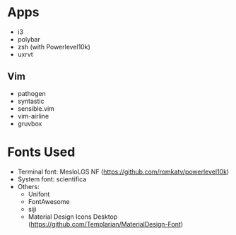 # Apps
- i3
- polybar
- zsh (with Powerlevel10k)
- uxrvt

## Vim
- pathogen
- syntastic
- sensible.vim
- vim-airline
- gruvbox

# Fonts Used
- Terminal font: MesloLGS NF (https://github.com/romkatv/powerlevel10k)
- System font: scientifica
- Others:
	- Unifont
	- FontAwesome
	- siji
	- Material Design Icons Desktop (https://github.com/Templarian/MaterialDesign-Font)
